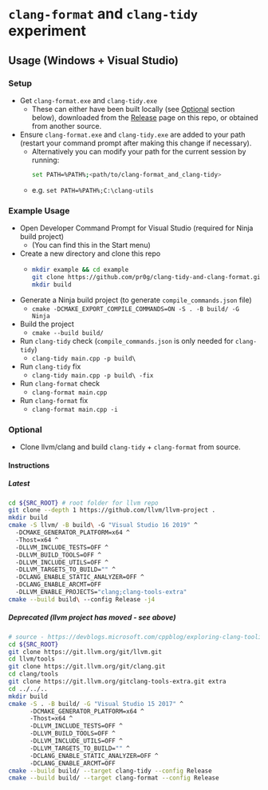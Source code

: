 # `clang-format` and `clang-tidy` experiment

## Usage (Windows + Visual Studio)

### Setup

- Get `clang-format.exe` and `clang-tidy.exe`
  - These can either have been built locally (see [Optional](###Optional) section below), downloaded from the [Release](https://github.com/pr0g/clang-tidy-and-clang-format/releases/tag/latest) page on this repo, or obtained from another source.
- Ensure `clang-format.exe` and `clang-tidy.exe` are added to your path (restart your command prompt after making this change if necessary).
  - Alternatively you can modify your path for the current session by running:
    ```bash
    set PATH=%PATH%;<path/to/clang-format_and_clang-tidy>
    ```
  - e.g. `set PATH=%PATH%;C:\clang-utils`

### Example Usage

- Open Developer Command Prompt for Visual Studio (required for Ninja build project)
  - (You can find this in the Start menu)
- Create a new directory and clone this repo
  - ```bash
    mkdir example && cd example
    git clone https://github.com/pr0g/clang-tidy-and-clang-format.git .
    mkdir build
    ```
- Generate a Ninja build project (to generate `compile_commands.json` file)
  - `cmake -DCMAKE_EXPORT_COMPILE_COMMANDS=ON -S . -B build/ -G Ninja`
- Build the project
  - `cmake --build build/`
- Run `clang-tidy` check (`compile_commands.json` is only needed for `clang-tidy`)
  - `clang-tidy main.cpp -p build\`
- Run `clang-tidy` fix
  - `clang-tidy main.cpp -p build\ -fix`
- Run `clang-format` check
  - `clang-format main.cpp`
- Run `clang-format` fix
  - `clang-format main.cpp -i`

### Optional

- Clone llvm/clang and build `clang-tidy` + `clang-format` from source.

#### Instructions

##### Latest

```bash
cd ${SRC_ROOT} # root folder for llvm repo
git clone --depth 1 https://github.com/llvm/llvm-project .
mkdir build
cmake -S llvm/ -B build\ -G "Visual Studio 16 2019" ^
  -DCMAKE_GENERATOR_PLATFORM=x64 ^
  -Thost=x64 ^
  -DLLVM_INCLUDE_TESTS=OFF ^
  -DLLVM_BUILD_TOOLS=OFF ^
  -DLLVM_INCLUDE_UTILS=OFF ^
  -DLLVM_TARGETS_TO_BUILD="" ^
  -DCLANG_ENABLE_STATIC_ANALYZER=OFF ^
  -DCLANG_ENABLE_ARCMT=OFF
  -DLLVM_ENABLE_PROJECTS="clang;clang-tools-extra"
cmake --build build\ --config Release -j4
```

##### Deprecated (llvm project has moved - see above)

```bash
# source - https://devblogs.microsoft.com/cppblog/exploring-clang-tooling-part-1-extending-clang-tidy/
cd ${SRC_ROOT}
git clone https://git.llvm.org/git/llvm.git
cd llvm/tools
git clone https://git.llvm.org/git/clang.git
cd clang/tools
git clone https://git.llvm.org/gitclang-tools-extra.git extra
cd ../../..
mkdir build
cmake -S . -B build/ -G "Visual Studio 15 2017" ^
      -DCMAKE_GENERATOR_PLATFORM=x64 ^
      -Thost=x64 ^
      -DLLVM_INCLUDE_TESTS=OFF ^
      -DLLVM_BUILD_TOOLS=OFF ^
      -DLLVM_INCLUDE_UTILS=OFF ^
      -DLLVM_TARGETS_TO_BUILD="" ^
      -DCLANG_ENABLE_STATIC_ANALYZER=OFF ^
      -DCLANG_ENABLE_ARCMT=OFF
cmake --build build/ --target clang-tidy --config Release
cmake --build build/ --target clang-format --config Release
```
